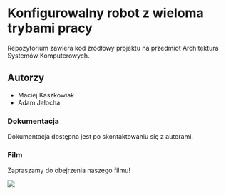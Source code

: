 # Konfigurowalny robot z wieloma trybami pracy

Repozytorium zawiera kod źródłowy projektu na przedmiot Architektura Systemów Komputerowych.

## Autorzy
- Maciej Kaszkowiak
- Adam Jałocha

### Dokumentacja
Dokumentacja dostępna jest po skontaktowaniu się z autorami.

### Film
Zapraszamy do obejrzenia naszego filmu!

[![](http://img.youtube.com/vi/mlNSKP-2HJA/0.jpg)](http://www.youtube.com/watch?v=mlNSKP-2HJA "Konfigurowalny robot z wieloma trybami pracy")
